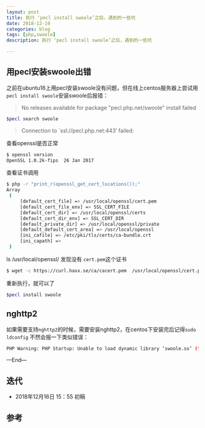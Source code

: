 ```yaml
---
layout: post
title: 执行 ‘pecl install swoole’之后，遇到的一些坑
date: 2018-12-19
categories: blog
tags: [php,swoole]
description: 执行 ‘pecl install swoole’之后，遇到的一些坑

---
```


## 用pecl安装swoole出错

之前在ubuntu16上用pecl安装swoole没有问题，但在线上centos服务器上尝试用`pecl install swoole`安装swoole后报错：


>No releases available for package "pecl.php.net/swoole"
install failed


```bash
$pecl search swoole
```


>Connection to `ssl://pecl.php.net:443′ failed:


查看openssl是否正常


```bash
$ openssl version
OpenSSL 1.0.2k-fips  26 Jan 2017
```


查看证书调用

```bash
$ php -r "print_r(openssl_get_cert_locations());"
Array
 (
     [default_cert_file] => /usr/local/openssl/cert.pem
     [default_cert_file_env] => SSL_CERT_FILE
     [default_cert_dir] => /usr/local/openssl/certs
     [default_cert_dir_env] => SSL_CERT_DIR
     [default_private_dir] => /usr/local/openssl/private
     [default_default_cert_area] => /usr/local/openssl
     [ini_cafile] => /etc/pki/tls/certs/ca-bundle.crt
     [ini_capath] => 
 )

```

ls /usr/local/openssl/ 发现没有 `cert.pem`这个证书


```bash
$ wget -c https://curl.haxx.se/ca/cacert.pem  /usr/local/openssl/cert.pem --no-check-certificate

```

重新执行，就可以了


```bash
$pecl install swoole
```


## nghttp2

如果需要支持`nghttp2`的时候，需要安装nghttp2，在centos下安装完后记得`sudo ldconfig`
不然会报一下类似错误：

```bash
PHP Warning: PHP Startup: Unable to load dynamic library ‘swoole.so’ (tried: /softs/php/lib/php/extensions/no-debug-zts-20170718/swoole.so (libnghttp2.so.14: cannot open shared object file: No such file or directory), /softs/php/lib/php/extensions/no-debug-zts-20170718/swoole.so.so (/softs/php/lib/php/extensions/no-debug-zts-20170718/swoole.so.so: cannot open shared object file: No such file or directory)) in Unknown on line 0
```

—End—


## 迭代

* 2018年12月16日 15：55 初稿

## 参考

